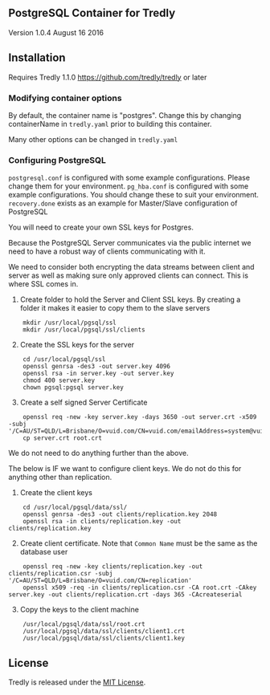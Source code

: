 ## PostgreSQL Container for Tredly

Version 1.0.4 August 16 2016

## Installation

Requires Tredly 1.1.0 <https://github.com/tredly/tredly> or later

### Modifying container options

By default, the container name is "postgres". Change this by changing containerName in `tredly.yaml` prior to building this container.

Many other options can be changed in `tredly.yaml`


### Configuring PostgreSQL

`postgresql.conf` is configured with some example configurations. Please change them for your environment.
`pg_hba.conf` is configured with some example configurations. You should change these to suit your environment.
`recovery.done` exists as an example for Master/Slave configuration of PostgreSQL

You will need to create your own SSL keys for Postgres.

Because the PostgreSQL Server communicates via the public internet we need to have a robust way of clients communicating with it.

We need to consider both encrypting the data streams between client and server as well as making sure only approved clients can connect. This is where SSL comes in.

1. Create folder to hold the Server and Client SSL keys. By creating a folder it makes it easier to copy them to the slave servers

```
    mkdir /usr/local/pgsql/ssl
    mkdir /usr/local/pgsql/ssl/clients
```

2. Create the SSL keys for the server

```
    cd /usr/local/pgsql/ssl
    openssl genrsa -des3 -out server.key 4096
    openssl rsa -in server.key -out server.key
    chmod 400 server.key
    chown pgsql:pgsql server.key
```

3. Create a self signed Server Certificate

```
    openssl req -new -key server.key -days 3650 -out server.crt -x509 -subj '/C=AU/ST=QLD/L=Brisbane/O=vuid.com/CN=vuid.com/emailAddress=system@vuid.com'
    cp server.crt root.crt
```

We do not need to do anything further than the above.

The below is IF we want to configure client keys. We do not do this for anything other than replication.

1. Create the client keys

```
    cd /usr/local/pgsql/data/ssl/
    openssl genrsa -des3 -out clients/replication.key 2048
    openssl rsa -in clients/replication.key -out clients/replication.key
```

2. Create client certificate. Note that `Common Name` must be the same as the database user

```
    openssl req -new -key clients/replication.key -out clients/replication.csr -subj '/C=AU/ST=QLD/L=Brisbane/O=vuid.com/CN=replication'
    openssl x509 -req -in clients/replication.csr -CA root.crt -CAkey server.key -out clients/replication.crt -days 365 -CAcreateserial
```

3. Copy the keys to the client machine

```
    /usr/local/pgsql/data/ssl/root.crt
    /usr/local/pgsql/data/ssl/clients/client1.crt
    /usr/local/pgsql/data/ssl/clients/client1.key
```

## License

Tredly is released under the [MIT License](http://www.opensource.org/licenses/MIT).
